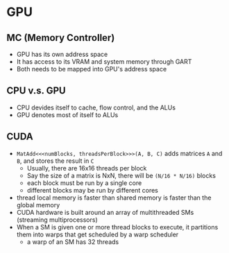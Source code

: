GPU
===

## MC (Memory Controller)

* GPU has its own address space
* It has access to its VRAM and system memory through GART
* Both needs to be mapped into GPU's address space


## CPU v.s. GPU

* CPU devides itself to cache, flow control, and the ALUs
* GPU denotes most of itself to ALUs

## CUDA

* `MatAdd<<<numBlocks, threadsPerBlock>>>(A, B, C)` adds matrices `A` and `B`,
  and stores the result in `C`
  * Usually, there are 16x16 threads per block
  * Say the size of a matrix is NxN, there will be `(N/16 * N/16)` blocks
  * each block must be run by a single core
  * different blocks may be run by different cores
* thread local memory is faster than shared memory is faster than the global
  memory
* CUDA hardware is built around an array of multithreaded SMs (streaming
  multiprocessors)
* When a SM is given one or more thread blocks to execute, it partitions them
  into warps that get scheduled by a warp scheduler
  * a warp of an SM has 32 threads
